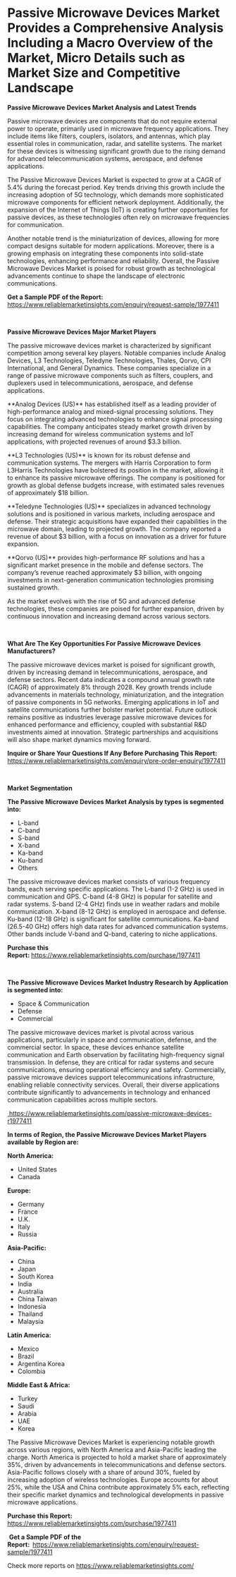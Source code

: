 <p><h1>Passive Microwave Devices Market Provides a Comprehensive Analysis Including a Macro Overview of the Market, Micro Details such as Market Size and Competitive Landscape</h1></p><p><strong>Passive Microwave Devices Market Analysis and Latest Trends</strong></p>
<p><p>Passive microwave devices are components that do not require external power to operate, primarily used in microwave frequency applications. They include items like filters, couplers, isolators, and antennas, which play essential roles in communication, radar, and satellite systems. The market for these devices is witnessing significant growth due to the rising demand for advanced telecommunication systems, aerospace, and defense applications.</p><p>The Passive Microwave Devices Market is expected to grow at a CAGR of 5.4% during the forecast period. Key trends driving this growth include the increasing adoption of 5G technology, which demands more sophisticated microwave components for efficient network deployment. Additionally, the expansion of the Internet of Things (IoT) is creating further opportunities for passive devices, as these technologies often rely on microwave frequencies for communication. </p><p>Another notable trend is the miniaturization of devices, allowing for more compact designs suitable for modern applications. Moreover, there is a growing emphasis on integrating these components into solid-state technologies, enhancing performance and reliability. Overall, the Passive Microwave Devices Market is poised for robust growth as technological advancements continue to shape the landscape of electronic communications.</p></p>
<p><strong>Get a Sample PDF of the Report:&nbsp;</strong> <a href="https://www.reliablemarketinsights.com/enquiry/request-sample/1977411?utm_campaign=2217&utm_medium=2&utm_source=Github&utm_content=ia&utm_term=20022025&utm_id=passive-microwave-devices">https://www.reliablemarketinsights.com/enquiry/request-sample/1977411</a></p>
<p>&nbsp;</p>
<p><strong>Passive Microwave Devices Major Market Players</strong></p>
<p><p>The passive microwave devices market is characterized by significant competition among several key players. Notable companies include Analog Devices, L3 Technologies, Teledyne Technologies, Thales, Qorvo, CPI International, and General Dynamics. These companies specialize in a range of passive microwave components such as filters, couplers, and duplexers used in telecommunications, aerospace, and defense applications.</p><p>**Analog Devices (US)** has established itself as a leading provider of high-performance analog and mixed-signal processing solutions. They focus on integrating advanced technologies to enhance signal processing capabilities. The company anticipates steady market growth driven by increasing demand for wireless communication systems and IoT applications, with projected revenues of around $3.3 billion.</p><p>**L3 Technologies (US)** is known for its robust defense and communication systems. The mergers with Harris Corporation to form L3Harris Technologies have bolstered its position in the market, allowing it to enhance its passive microwave offerings. The company is positioned for growth as global defense budgets increase, with estimated sales revenues of approximately $18 billion.</p><p>**Teledyne Technologies (US)** specializes in advanced technology solutions and is positioned in various markets, including aerospace and defense. Their strategic acquisitions have expanded their capabilities in the microwave domain, leading to projected growth. The company reported a revenue of about $3 billion, with a focus on innovation as a driver for future expansion.</p><p>**Qorvo (US)** provides high-performance RF solutions and has a significant market presence in the mobile and defense sectors. The company’s revenue reached approximately $3 billion, with ongoing investments in next-generation communication technologies promising sustained growth.</p><p>As the market evolves with the rise of 5G and advanced defense technologies, these companies are poised for further expansion, driven by continuous innovation and increasing demand across various sectors.</p></p>
<p>&nbsp;</p>
<p><strong>What Are The Key Opportunities For Passive Microwave Devices Manufacturers?</strong></p>
<p><p>The passive microwave devices market is poised for significant growth, driven by increasing demand in telecommunications, aerospace, and defense sectors. Recent data indicates a compound annual growth rate (CAGR) of approximately 8% through 2028. Key growth trends include advancements in materials technology, miniaturization, and the integration of passive components in 5G networks. Emerging applications in IoT and satellite communications further bolster market potential. Future outlook remains positive as industries leverage passive microwave devices for enhanced performance and efficiency, coupled with substantial R&D investments aimed at innovation. Strategic partnerships and acquisitions will also shape market dynamics moving forward.</p></p>
<p><strong>Inquire or Share Your Questions If Any Before Purchasing This Report:</strong> <a href="https://www.reliablemarketinsights.com/enquiry/pre-order-enquiry/1977411?utm_campaign=2217&utm_medium=2&utm_source=Github&utm_content=ia&utm_term=20022025&utm_id=passive-microwave-devices">https://www.reliablemarketinsights.com/enquiry/pre-order-enquiry/1977411</a></p>
<p>&nbsp;</p>
<p><strong>Market Segmentation</strong></p>
<p><strong>The Passive Microwave Devices Market Analysis by types is segmented into:</strong></p>
<p><ul><li>L-band</li><li>C-band</li><li>S-band</li><li>X-band</li><li>Ka-band</li><li>Ku-band</li><li>Others</li></ul></p>
<p><p>The passive microwave devices market consists of various frequency bands, each serving specific applications. The L-band (1-2 GHz) is used in communication and GPS. C-band (4-8 GHz) is popular for satellite and radar systems. S-band (2-4 GHz) finds use in weather radars and mobile communication. X-band (8-12 GHz) is employed in aerospace and defense. Ku-band (12-18 GHz) is significant for satellite communications. Ka-band (26.5-40 GHz) offers high data rates for advanced communication systems. Other bands include V-band and Q-band, catering to niche applications.</p></p>
<p><strong>Purchase this Report:&nbsp;</strong><a href="https://www.reliablemarketinsights.com/purchase/1977411?utm_campaign=2217&utm_medium=2&utm_source=Github&utm_content=ia&utm_term=20022025&utm_id=passive-microwave-devices">https://www.reliablemarketinsights.com/purchase/1977411</a></p>
<p>&nbsp;</p>
<p><strong>The Passive Microwave Devices Market Industry Research by Application is segmented into:</strong></p>
<p><ul><li>Space & Communication</li><li>Defense</li><li>Commercial</li></ul></p>
<p><p>The passive microwave devices market is pivotal across various applications, particularly in space and communication, defense, and the commercial sector. In space, these devices enhance satellite communication and Earth observation by facilitating high-frequency signal transmission. In defense, they are critical for radar systems and secure communications, ensuring operational efficiency and safety. Commercially, passive microwave devices support telecommunications infrastructure, enabling reliable connectivity services. Overall, their diverse applications contribute significantly to advancements in technology and enhanced communication capabilities across multiple sectors.</p></p>
<p><a href="https://www.reliablemarketinsights.com/passive-microwave-devices-r1977411?utm_campaign=2217&utm_medium=2&utm_source=Github&utm_content=ia&utm_term=20022025&utm_id=passive-microwave-devices">&nbsp;https://www.reliablemarketinsights.com/passive-microwave-devices-r1977411</a></p>
<p><strong>In terms of Region, the Passive Microwave Devices Market Players available by Region are:</strong></p>
<p>
    <p> <strong> North America: </strong>
        <ul>
            <li>United States</li>
            <li>Canada</li>
        </ul>
        </p> 
    <p> <strong> Europe: </strong>
        <ul>
            <li>Germany</li>
            <li>France</li>
            <li>U.K.</li>
            <li>Italy</li>
            <li>Russia</li>
        </ul>
        </p> 
    <p> <strong> Asia-Pacific: </strong>
        <ul>
            <li>China</li>
            <li>Japan</li>
            <li>South Korea</li>
            <li>India</li>
            <li>Australia</li>
            <li>China Taiwan</li>
            <li>Indonesia</li>
            <li>Thailand</li>
            <li>Malaysia</li>
        </ul>
        </p> 
    <p> <strong> Latin America: </strong>
        <ul>
            <li>Mexico</li>
            <li>Brazil</li>
            <li>Argentina Korea</li>
            <li>Colombia</li>
        </ul>
        </p> 
    <p> <strong> Middle East & Africa: </strong>
        <ul>
            <li>Turkey</li>
            <li>Saudi</li>
            <li>Arabia</li>
            <li>UAE</li>
            <li>Korea</li>
        </ul>
    </p>
    </p>
<p><p>The Passive Microwave Devices Market is experiencing notable growth across various regions, with North America and Asia-Pacific leading the charge. North America is projected to hold a market share of approximately 35%, driven by advancements in telecommunications and defense sectors. Asia-Pacific follows closely with a share of around 30%, fueled by increasing adoption of wireless technologies. Europe accounts for about 25%, while the USA and China contribute approximately 5% each, reflecting their specific market dynamics and technological developments in passive microwave applications.</p></p>
<p><strong>Purchase this Report: </strong><a href="https://www.reliablemarketinsights.com/purchase/1977411?utm_campaign=2217&utm_medium=2&utm_source=Github&utm_content=ia&utm_term=20022025&utm_id=passive-microwave-devices">https://www.reliablemarketinsights.com/purchase/1977411</a></p>
<p>&nbsp;<strong>Get a Sample PDF of the Report:&nbsp;&nbsp;</strong><a href="https://www.reliablemarketinsights.com/enquiry/request-sample/1977411?utm_campaign=2217&utm_medium=2&utm_source=Github&utm_content=ia&utm_term=20022025&utm_id=passive-microwave-devices">https://www.reliablemarketinsights.com/enquiry/request-sample/1977411</a></p>
<p><strong></strong></p>
<p>Check more reports on <a href="https://www.reliablemarketinsights.com/?utm_campaign=2217&utm_medium=2&utm_source=Github&utm_content=ia&utm_term=20022025&utm_id=passive-microwave-devices">https://www.reliablemarketinsights.com/</a></p>